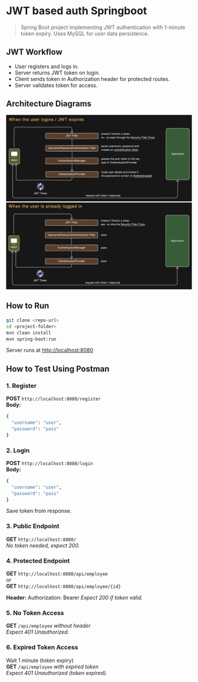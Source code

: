# JWT based auth Springboot  
>Spring Boot project implementing JWT authentication with 1-minute token expiry. Uses MySQL for user data persistence.

## JWT Workflow  
- User registers and logs in.  
- Server returns JWT token on login.  
- Client sends token in Authorization header for protected routes.  
- Server validates token for access.

## Architecture Diagrams  
<img src="arch/arch1.png" width="600" />  
<img src="arch/arch2.png" width="600" />

## How to Run  
```bash
git clone <repo-url>  
cd <project-folder>  
mvn clean install  
mvn spring-boot:run
```

Server runs at [http://localhost:8080](http://localhost:8080)

## How to Test Using Postman

### 1. Register

**POST** `http://localhost:8080/register`  
**Body:**
```bash
{
  "username": "user",
  "password": "pass"
}
```

### 2. Login

**POST** `http://localhost:8080/login`  
**Body:**
```bash
{
  "username": "user",
  "password": "pass"
}
```
Save token from response.

### 3. Public Endpoint

**GET** `http://localhost:8080/`  
_No token needed, expect 200._

### 4. Protected Endpoint

**GET** `http://localhost:8080/api/employee`  
or  
**GET** `http://localhost:8080/api/employee/{id}`  

**Header:**
Authorization: Bearer <token>
_Expect 200 if token valid._

### 5. No Token Access

**GET** `/api/employee` _without header_  
_Expect 401 Unauthorized._

### 6. Expired Token Access

Wait 1 minute (token expiry)  
**GET** `/api/employee` _with expired token_  
_Expect 401 Unauthorized (token expired)._

